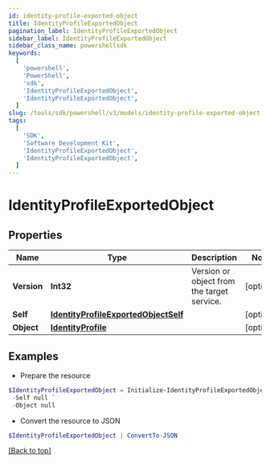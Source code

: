 ```yaml
---
id: identity-profile-exported-object
title: IdentityProfileExportedObject
pagination_label: IdentityProfileExportedObject
sidebar_label: IdentityProfileExportedObject
sidebar_class_name: powershellsdk
keywords:
  [
    'powershell',
    'PowerShell',
    'sdk',
    'IdentityProfileExportedObject',
    'IdentityProfileExportedObject',
  ]
slug: /tools/sdk/powershell/v3/models/identity-profile-exported-object
tags:
  [
    'SDK',
    'Software Development Kit',
    'IdentityProfileExportedObject',
    'IdentityProfileExportedObject',
  ]
---
```


# IdentityProfileExportedObject

## Properties

| Name | Type | Description | Notes |
| --- | --- | --- | --- |
| **Version** | **Int32** | Version or object from the target service. | [optional] |
| **Self** | [**IdentityProfileExportedObjectSelf**](identity-profile-exported-object-self) |  | [optional] |
| **Object** | [**IdentityProfile**](identity-profile) |  | [optional] |

## Examples

- Prepare the resource

```powershell
$IdentityProfileExportedObject = Initialize-IdentityProfileExportedObject  -Version 1 `
 -Self null `
 -Object null
```

- Convert the resource to JSON

```powershell
$IdentityProfileExportedObject | ConvertTo-JSON
```

[[Back to top]](#)

